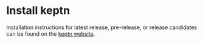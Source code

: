 # Install keptn

Installation instructions for latest release, pre-release, or release candidates can be found on the [keptn website](https://keptn.sh/docs).
